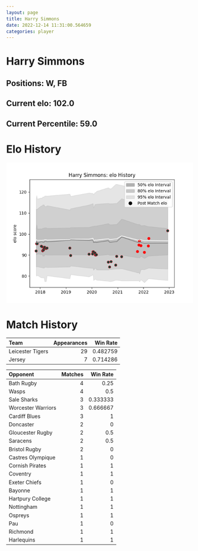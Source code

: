 ```yaml
---  
layout: page  
title: Harry Simmons  
date: 2022-12-14 11:31:00.564659  
categories: player  
---
```

# Harry Simmons

## Positions: W, FB

## Current elo: 102.0

## Current Percentile: 59.0

# Elo History


![elo history](history_HarrySimmons.png)
# Match History


| Team             |   Appearances |   Win Rate |
|:-----------------|--------------:|-----------:|
| Leicester Tigers |            29 |   0.482759 |
| Jersey           |             7 |   0.714286 |

| Opponent           |   Matches |   Win Rate |
|:-------------------|----------:|-----------:|
| Bath Rugby         |         4 |   0.25     |
| Wasps              |         4 |   0.5      |
| Sale Sharks        |         3 |   0.333333 |
| Worcester Warriors |         3 |   0.666667 |
| Cardiff Blues      |         3 |   1        |
| Doncaster          |         2 |   0        |
| Gloucester Rugby   |         2 |   0.5      |
| Saracens           |         2 |   0.5      |
| Bristol Rugby      |         2 |   0        |
| Castres Olympique  |         1 |   0        |
| Cornish Pirates    |         1 |   1        |
| Coventry           |         1 |   1        |
| Exeter Chiefs      |         1 |   0        |
| Bayonne            |         1 |   1        |
| Hartpury College   |         1 |   1        |
| Nottingham         |         1 |   1        |
| Ospreys            |         1 |   1        |
| Pau                |         1 |   0        |
| Richmond           |         1 |   1        |
| Harlequins         |         1 |   1        |